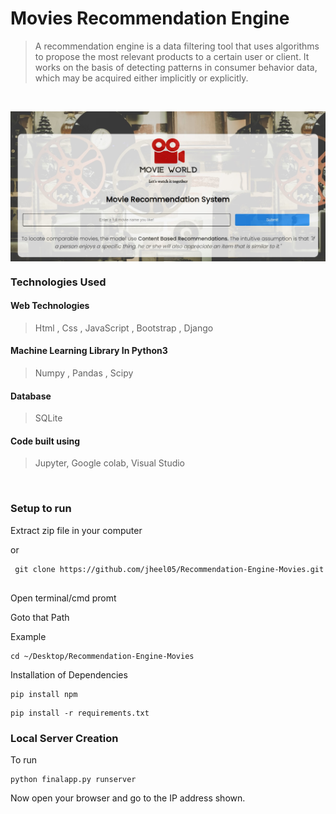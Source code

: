 # Movies Recommendation Engine 
>A recommendation engine is a data filtering tool that uses algorithms to propose the most relevant products to a certain user or client. It works on the basis of detecting patterns in consumer behavior data, which may be acquired either implicitly or explicitly.
<br>

<p align="Center"><img align="Center" width="800" src="ss.png.jpg"></p>

### Technologies Used

#### Web Technologies
> Html , Css , JavaScript , Bootstrap , Django

#### Machine Learning Library In Python3
> Numpy , Pandas , Scipy

#### Database
> SQLite

#### Code built using 
> Jupyter, Google colab, Visual Studio

<br>

### Setup to run

Extract zip file in your computer

or
```
 git clone https://github.com/jheel05/Recommendation-Engine-Movies.git
 
```

Open terminal/cmd promt

Goto that Path

Example

```
cd ~/Desktop/Recommendation-Engine-Movies
```

Installation of Dependencies

```
pip install npm
```

```
pip install -r requirements.txt
```

### Local Server Creation

To run
```
python finalapp.py runserver
```
Now open your browser and go to the IP address shown.

